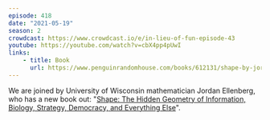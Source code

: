 ```yaml
---
episode: 418
date: "2021-05-19"
season: 2
crowdcast: https://www.crowdcast.io/e/in-lieu-of-fun-episode-43
youtube: https://youtube.com/watch?v=cbX4pp4pUwI
links:
    - title: Book
      url: https://www.penguinrandomhouse.com/books/612131/shape-by-jordan-ellenberg/
---
```

We are joined by University of Wisconsin mathematician Jordan Ellenberg, who has a new book out: "[Shape: The Hidden Geometry of Information, Biology, Strategy, Democracy, and Everything Else][book]".

[book]: https://www.penguinrandomhouse.com/books/612131/shape-by-jordan-ellenberg/
